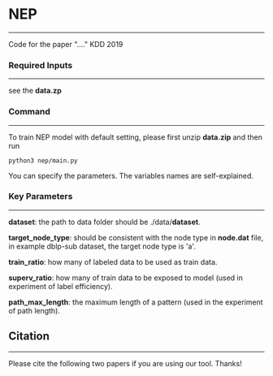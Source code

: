 # NEP
---------------

Code for the paper "...." KDD 2019

### Required Inputs
---------------
see the **data.zp**


### Command
---------------

To train NEP model with default setting, please first unzip **data.zip** and then run
```
python3 nep/main.py
```

You can specify the parameters. The variables names are self-explained.


### Key Parameters
---------------

**dataset**: the path to data folder should be ./data/**dataset**.

**target_node_type**: should be consistent with the node type in **node.dat** file, in example dblp-sub dataset, the target node type is 'a'.

**train_ratio**: how many of labeled data to be used as train data.

**superv_ratio**: how many of train data to be exposed to model (used in experiment of label efficiency).

**path_max_length**: the maximum length of a pattern (used in the experiment of path length).

## Citation
---------------

Please cite the following two papers if you are using our tool. Thanks!


